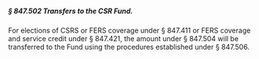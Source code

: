 ##### § 847.502 Transfers to the CSR Fund. #####

For elections of CSRS or FERS coverage under § 847.411 or FERS coverage and service credit under § 847.421, the amount under § 847.504 will be transferred to the Fund using the procedures established under § 847.506.